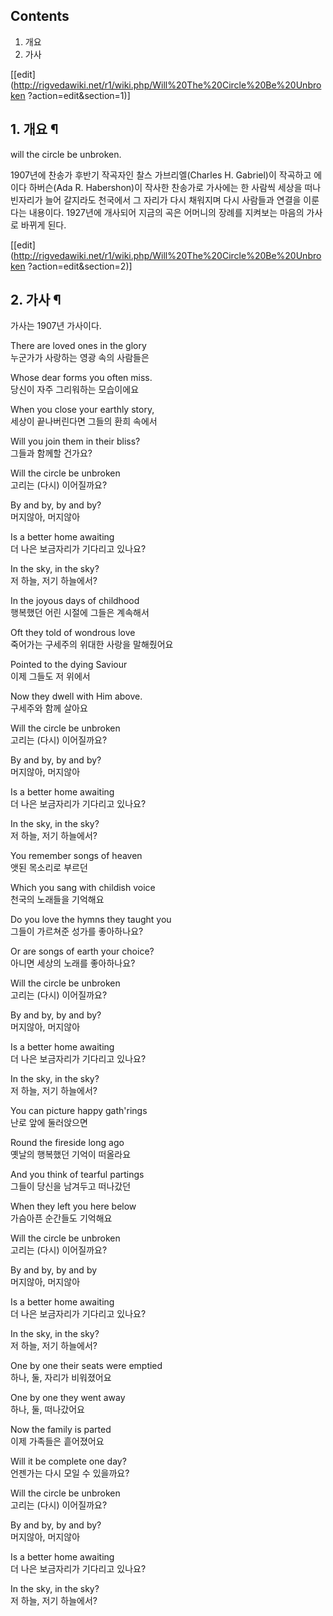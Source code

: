 ## Contents

    

1. 개요 
2. 가사 

[[edit](http://rigvedawiki.net/r1/wiki.php/Will%20The%20Circle%20Be%20Unbroken
?action=edit&section=1)]

## 1. 개요 ¶

will the circle be unbroken.

  

1907년에 찬송가 후반기 작곡자인 찰스 가브리엘(Charles H. Gabriel)이 작곡하고 에이다 하버슨(Ada R.
Habershon)이 작사한 찬송가로 가사에는 한 사람씩 세상을 떠나 빈자리가 늘어 갈지라도 천국에서 그 자리가 다시 채워지며 다시 사람들과
연결을 이룬다는 내용이다. 1927년에 개사되어 지금의 곡은 어머니의 장례를 지켜보는 마음의 가사로 바뀌게 된다.

  

  
  

[[edit](http://rigvedawiki.net/r1/wiki.php/Will%20The%20Circle%20Be%20Unbroken
?action=edit&section=2)]

## 2. 가사 ¶

가사는 1907년 가사이다.

  
  
  
  

There are loved ones in the glory  
누군가가 사랑하는 영광 속의 사람들은

  

Whose dear forms you often miss.  
당신이 자주 그리워하는 모습이에요

  

When you close your earthly story,  
세상이 끝나버린다면 그들의 환희 속에서

  

Will you join them in their bliss?  
그들과 함께할 건가요?

  

Will the circle be unbroken  
고리는 (다시) 이어질까요?

  

By and by, by and by?  
머지않아, 머지않아

  

Is a better home awaiting  
더 나은 보금자리가 기다리고 있나요?

  

In the sky, in the sky?  
저 하늘, 저기 하늘에서?

  

  

In the joyous days of childhood  
행복했던 어린 시절에 그들은 계속해서

  

Oft they told of wondrous love  
죽어가는 구세주의 위대한 사랑을 말해줬어요

  

Pointed to the dying Saviour  
이제 그들도 저 위에서

  

Now they dwell with Him above.  
구세주와 함께 살아요

  
  
  

Will the circle be unbroken  
고리는 (다시) 이어질까요?

  

By and by, by and by?  
머지않아, 머지않아

  

Is a better home awaiting  
더 나은 보금자리가 기다리고 있나요?

  

In the sky, in the sky?  
저 하늘, 저기 하늘에서?

  

  

You remember songs of heaven  
앳된 목소리로 부르던

  

Which you sang with childish voice  
천국의 노래들을 기억해요

  

Do you love the hymns they taught you  
그들이 가르쳐준 성가를 좋아하나요?

  

Or are songs of earth your choice?  
아니면 세상의 노래를 좋아하나요?

  
  
  

Will the circle be unbroken  
고리는 (다시) 이어질까요?

  

By and by, by and by?  
머지않아, 머지않아

  

Is a better home awaiting  
더 나은 보금자리가 기다리고 있나요?

  

In the sky, in the sky?  
저 하늘, 저기 하늘에서?

  
  
  

You can picture happy gath'rings  
난로 앞에 둘러앉으면

  

Round the fireside long ago  
옛날의 행복했던 기억이 떠올라요

  

And you think of tearful partings  
그들이 당신을 남겨두고 떠나갔던

  

When they left you here below  
가슴아픈 순간들도 기억해요

  
  

Will the circle be unbroken  
​고리는 (다시) 이어질까요?

  

By and by, by and by  
머지않아, 머지않아

  

Is a better home awaiting  
더 나은 보금자리가 기다리고 있나요?

  

In the sky, in the sky?  
저 하늘, 저기 하늘에서?

  

  

One by one their seats were emptied  
하나, 둘, 자리가 비워졌어요

  

One by one they went away  
하나, 둘, 떠나갔어요

  

Now the family is parted  
이제 가족들은 흩어졌어요

  

Will it be complete one day?  
언젠가는 다시 모일 수 있을까요?

  

Will the circle be unbroken  
고리는 (다시) 이어질까요?

  

By and by, by and by?  
머지않아, 머지않아

  

Is a better home awaiting  
더 나은 보금자리가 기다리고 있나요?

  

In the sky, in the sky?  
저 하늘, 저기 하늘에서?

